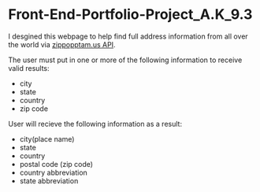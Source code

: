 # Front-End-Portfolio-Project_A.K_9.3

I desgined this webpage to help find full address information from all over the world via [zippopptam.us API](https://www.zippopotam.us/?format=j1).

The user must put in one or more of the following information to receive valid results:

- city
- state
- country
- zip code


User will recieve the following information as a result:

- city(place name)
- state
- country
- postal code (zip code)
- country abbreviation
- state abbreviation




